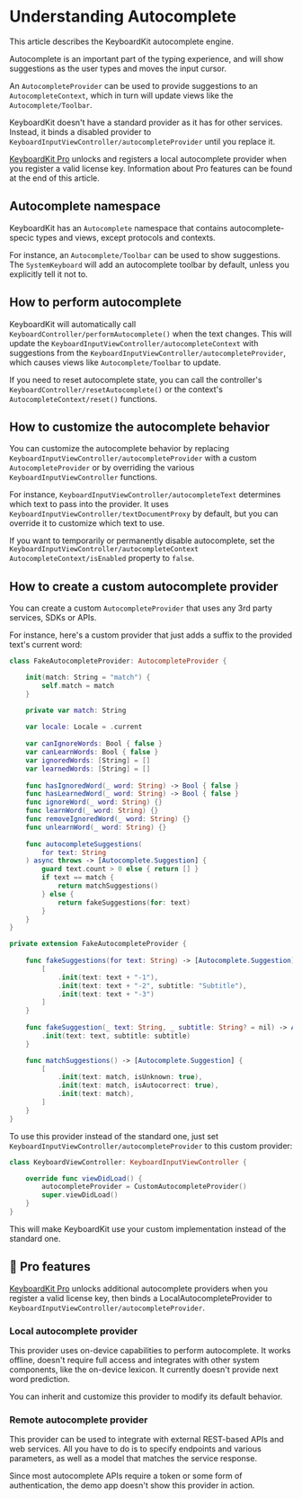 # Understanding Autocomplete

This article describes the KeyboardKit autocomplete engine.

Autocomplete is an important part of the typing experience, and will show suggestions as the user types and moves the input cursor.

An ``AutocompleteProvider`` can be used to provide suggestions to an ``AutocompleteContext``, which in turn will update views like the ``Autocomplete/Toolbar``. 

KeyboardKit doesn't have a standard provider as it has for other services. Instead, it binds a disabled provider to ``KeyboardInputViewController/autocompleteProvider`` until you replace it.

[KeyboardKit Pro][Pro] unlocks and registers a local autocomplete provider when you register a valid license key. Information about Pro features can be found at the end of this article.


## Autocomplete namespace

KeyboardKit has an ``Autocomplete`` namespace that contains autocomplete-specic types and views, except protocols and contexts.

For instance, an ``Autocomplete/Toolbar`` can be used to show suggestions. The ``SystemKeyboard`` will add an autocomplete toolbar by default, unless you explicitly tell it not to.


## How to perform autocomplete

KeyboardKit will automatically call ``KeyboardController/performAutocomplete()`` when the text changes. This will update the ``KeyboardInputViewController/autocompleteContext`` with suggestions from the ``KeyboardInputViewController/autocompleteProvider``, which causes views like ``Autocomplete/Toolbar`` to update.

If you need to reset autocomplete state, you can call the controller's ``KeyboardController/resetAutocomplete()`` or the context's ``AutocompleteContext/reset()`` functions.


## How to customize the autocomplete behavior

You can customize the autocomplete behavior by replacing ``KeyboardInputViewController/autocompleteProvider`` with a custom ``AutocompleteProvider`` or by overriding the various ``KeyboardInputViewController`` functions.  

For instance, ``KeyboardInputViewController/autocompleteText`` determines which text to pass into the provider. It uses ``KeyboardInputViewController/textDocumentProxy`` by default, but you can override it to customize which text to use.

If you want to temporarily or permanently disable autocomplete, set the ``KeyboardInputViewController/autocompleteContext`` ``AutocompleteContext/isEnabled`` property to `false`.


## How to create a custom autocomplete provider

You can create a custom ``AutocompleteProvider`` that uses any 3rd party services, SDKs or APIs.

For instance, here's a custom provider that just adds a suffix to the provided text's current word:

```swift
class FakeAutocompleteProvider: AutocompleteProvider {

    init(match: String = "match") {
        self.match = match
    }

    private var match: String
    
    var locale: Locale = .current
    
    var canIgnoreWords: Bool { false }
    var canLearnWords: Bool { false }
    var ignoredWords: [String] = []
    var learnedWords: [String] = []
    
    func hasIgnoredWord(_ word: String) -> Bool { false }
    func hasLearnedWord(_ word: String) -> Bool { false }
    func ignoreWord(_ word: String) {}
    func learnWord(_ word: String) {}
    func removeIgnoredWord(_ word: String) {}
    func unlearnWord(_ word: String) {}
    
    func autocompleteSuggestions(
        for text: String
    ) async throws -> [Autocomplete.Suggestion] {
        guard text.count > 0 else { return [] }
        if text == match {
            return matchSuggestions()
        } else {
            return fakeSuggestions(for: text)
        }
    }
}

private extension FakeAutocompleteProvider {
    
    func fakeSuggestions(for text: String) -> [Autocomplete.Suggestion] {
        [
            .init(text: text + "-1"),
            .init(text: text + "-2", subtitle: "Subtitle"),
            .init(text: text + "-3")
        ]
    }
    
    func fakeSuggestion(_ text: String, _ subtitle: String? = nil) -> Autocomplete.Suggestion {
        .init(text: text, subtitle: subtitle)
    }

    func matchSuggestions() -> [Autocomplete.Suggestion] {
        [
            .init(text: match, isUnknown: true),
            .init(text: match, isAutocorrect: true),
            .init(text: match),
        ]
    }
}
```

To use this provider instead of the standard one, just set ``KeyboardInputViewController/autocompleteProvider`` to this custom provider:

```swift
class KeyboardViewController: KeyboardInputViewController {

    override func viewDidLoad() {
        autocompleteProvider = CustomAutocompleteProvider()
        super.viewDidLoad()
    }
}
```

This will make KeyboardKit use your custom implementation instead of the standard one.   


## 👑 Pro features

[KeyboardKit Pro][Pro] unlocks additional autocomplete providers when you register a valid license key, then binds a LocalAutocompleteProvider to ``KeyboardInputViewController/autocompleteProvider``.

### Local autocomplete provider

This provider uses on-device capabilities to perform autocomplete. It works offline, doesn't require full access and integrates with other system components, like the on-device lexicon. It currently doesn't provide next word prediction. 

You can inherit and customize this provider to modify its default behavior.

### Remote autocomplete provider

This provider can be used to integrate with external REST-based APIs and web services. All you have to do is to specify endpoints and various parameters, as well as a model that matches the service response.

Since most autocomplete APIs require a token or some form of authentication, the demo app doesn't show this provider in action.



[Pro]: https://github.com/KeyboardKit/KeyboardKitPro
